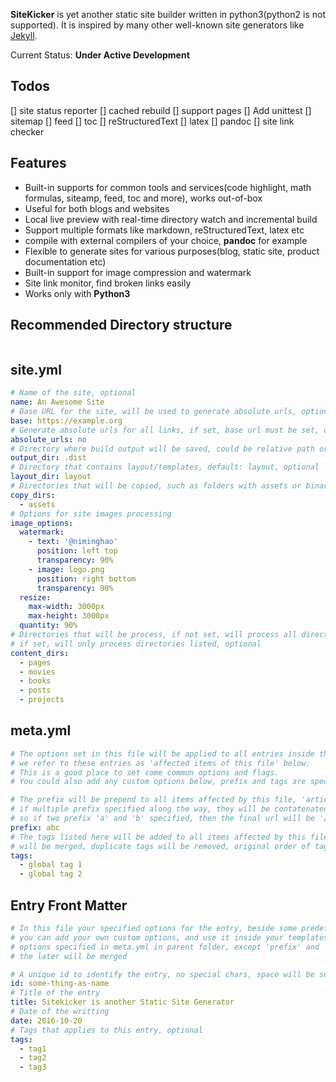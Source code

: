 **SiteKicker** is yet another static site builder written in python3(python2 is not supported).
It is inspired by many other well-known site generators like [Jekyll](http://jekyllrb.com/).

Current Status: **Under Active Development**

## Todos

[] site status reporter
[] cached rebuild
[] support pages
[] Add unittest
[] sitemap
[] feed
[] toc
[] reStructuredText
[] latex
[] pandoc
[] site link checker

## Features

- Built-in supports for common tools and services(code highlight, math formulas, siteamp, feed, toc and more), works out-of-box
- Useful for both blogs and websites
- Local live preview with real-time directory watch and incremental build
- Support multiple formats like markdown, reStructuredText, latex etc
- compile with external compilers of your choice, **pandoc** for example
- Flexible to generate sites for various purposes(blog, static site, product documentation etc)
- Built-in support for image compression and watermark
- Site link monitor, find broken links easily
- Works only with **Python3**

## Recommended Directory structure
```
```

## site.yml
```yml
# Name of the site, optional
name: An Awesome Site
# Base URL for the site, will be used to generate absolute urls, optional
base: https://example.org
# Generate absolute urls for all links, if set, base url must be set, default no, optional
absolute_urls: no
# Directory where build output will be saved, could be relative path or absolute path
output_dir: .dist
# Directory that contains layout/templates, default: layout, optional
layout_dir: layout
# Directories that will be copied, such as folders with assets or binary files
copy_dirs:
  - assets
# Options for site images processing
image_options:
  watermark:
    - text: '@niminghao'
      position: left top
      transparency: 90%
    - image: logo.png
      position: right bottom
      transparency: 90%
  resize:
    max-width: 3000px
    max-height: 3000px
  quantity: 90%
# Directories that will be process, if not set, will process all directories
# if set, will only process directories listed, optional
content_dirs:
  - pages
  - movies
  - books
  - posts
  - projects
```

## meta.yml
```yml
# The options set in this file will be applied to all entries inside the folder where this file is found,
# we refer to these entries as 'affected items of this file' below.
# This is a good place to set some common options and flags.
# You could also add any custom options below, prefix and tags are special because they has special meaning

# The prefix will be prepend to all items affected by this file, 'article.html' will be 'abc/article.html'
# if multiple prefix specified along the way, they will be contatenated and prefixed to the final url,
# so if two prefix 'a' and 'b' specified, then the final url will be '/a/b/article.html'
prefix: abc
# The tags listed here will be added to all items affected by this file, tags specified at different places
# will be merged, duplicate tags will be removed, original order of tags will be maintained
tags:
  - global tag 1
  - global tag 2
```

## Entry Front Matter
```yml
# In this file your specified options for the entry, beside some predefined ones like 'id', 'title', 'date'
# you can add your own custom options, and use it inside your templates, options specified here will override
# options specified in meta.yml in parent folder, except 'prefix' and 'tags', the former will be concatenated,
# the later will be merged

# A unique id to identify the entry, no special chars, space will be substitued with hyphens, mandatory
id: some-thing-as-name
# Title of the entry
title: Sitekicker is another Static Site Generator
# Date of the writting
date: 2016-10-20
# Tags that applies to this entry, optional
tags:
  - tag1
  - tag2
  - tag3
```

